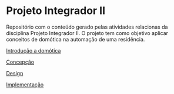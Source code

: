 # Projeto Integrador II
Repositório com o conteúdo gerado pelas atividades relacionas da disciplina Projeto Integrador II.
O projeto tem como objetivo aplicar conceitos de domótica na automação de uma residência.

[Introdução a domótica](https://github.com/luiz-sene/ProjetoIntegradorII/blob/main/Domotica.md)

[Concepção](https://github.com/luiz-sene/ProjetoIntegradorII/blob/main/Concepcao.md)

[Design](https://github.com/luiz-sene/ProjetoIntegradorII/blob/main/Design.md)

[Implementação](https://github.com/luiz-sene/ProjetoIntegradorII/blob/main/Implementacao.md)
